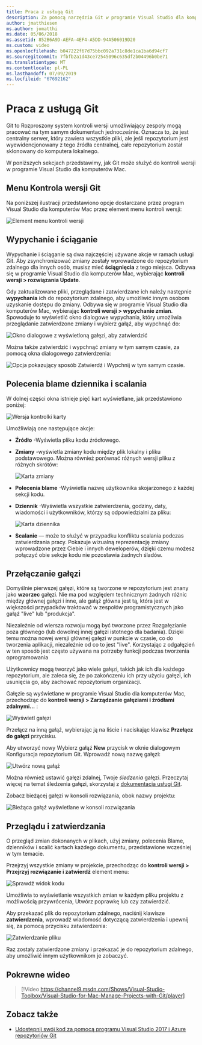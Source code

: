 ```yaml
---
title: Praca z usługą Git
description: Za pomocą narzędzia Git w programie Visual Studio dla komputerów Mac.
author: jmatthiesen
ms.author: jomatthi
ms.date: 05/06/2018
ms.assetid: 852B6A9D-AEFA-4EF4-A5DD-94A506019D20
ms.custom: video
ms.openlocfilehash: b047222f67d75bbc092a731c8de1ca1ba6d94cf7
ms.sourcegitcommit: 7fbfb2a1d43ce72545096c635df2b04496b0be71
ms.translationtype: MT
ms.contentlocale: pl-PL
ms.lasthandoff: 07/09/2019
ms.locfileid: "67692162"
---
```

# <a name="working-with-git"></a>Praca z usługą Git

Git to Rozproszony system kontroli wersji umożliwiający zespoły mogą pracować na tym samym dokumentach jednocześnie. Oznacza to, że jest centralny serwer, który zawiera wszystkie pliki, ale jeśli repozytorium jest wyewidencjonowany z tego źródła centralnej, całe repozytorium został sklonowany do komputera lokalnego.

W poniższych sekcjach przedstawimy, jak Git może służyć do kontroli wersji w programie Visual Studio dla komputerów Mac.

## <a name="git-version-control-menu"></a>Menu Kontrola wersji Git

Na poniższej ilustracji przedstawiono opcje dostarczane przez program Visual Studio dla komputerów Mac przez element menu kontroli wersji:

![Element menu kontroli wersji](media/version-control-gitVersionControlMenu.png)

## <a name="push-and-pull"></a>Wypychanie i ściąganie

Wypychanie i ściąganie są dwa najczęściej używane akcje w ramach usługi Git. Aby zsynchronizować zmiany zostały wprowadzone do repozytorium zdalnego dla innych osób, musisz mieć **ściągnięcia** z tego miejsca. Odbywa się w programie Visual Studio dla komputerów Mac, wybierając **kontroli wersji > rozwiązania Update**.

Gdy zaktualizowane pliki, przeglądane i zatwierdzane ich należy następnie **wypychania** ich do repozytorium zdalnego, aby umożliwić innym osobom uzyskanie dostępu do zmiany. Odbywa się w programie Visual Studio dla komputerów Mac, wybierając **kontroli wersji > wypychanie zmian**. Spowoduje to wyświetlić okno dialogowe wypychania, który umożliwia przeglądanie zatwierdzone zmiany i wybierz gałąź, aby wypchnąć do:

![Okno dialogowe z wyświetloną gałęzi, aby zatwierdzić](media/version-control-gitPush.png)

Można także zatwierdzić i wypchnąć zmiany w tym samym czasie, za pomocą okna dialogowego zatwierdzenia:

![Opcja pokazujący sposób Zatwierdź i Wypchnij w tym samym czasie.](media/version-control-commitPush.png)

## <a name="blame-log-and-merge"></a>Polecenia blame dziennika i scalania

W dolnej części okna istnieje pięć kart wyświetlane, jak przedstawiono poniżej:

![Wersja kontrolki karty](media/version-control-gitTabs.png)

Umożliwiają one następujące akcje:

* **Źródło** -Wyświetla pliku kodu źródłowego.
* **Zmiany** -wyświetla zmiany kodu między plik lokalny i pliku podstawowego. Można również porównać różnych wersji pliku z różnych skrótów:

    ![Karta zmiany](media/version-control-gitChange.png)

* **Polecenia blame** -Wyświetla nazwę użytkownika skojarzonego z każdej sekcji kodu.
* **Dziennik** -Wyświetla wszystkie zatwierdzenia, godziny, daty, wiadomości i użytkowników, którzy są odpowiedzialni za pliku:

    ![Karta dziennika](media/version-control-gitLog.png)

* **Scalanie** — może to służyć w przypadku konfliktu scalania podczas zatwierdzania pracy. Pokazuje wizualną reprezentację zmiany wprowadzone przez Ciebie i innych deweloperów, dzięki czemu możesz połączyć obie sekcje kodu nie pozostawia żadnych śladów.

## <a name="switching-branches"></a>Przełączanie gałęzi

Domyślnie pierwszej gałęzi, które są tworzone w repozytorium jest znany jako **wzorzec** gałęzi. Nie ma pod względem technicznym żadnych różnic między głównej gałęzi i inne, ale gałąź główna jest tą, która jest w większości przypadków traktować w zespołów programistycznych jako gałąź "live" lub "produkcja".

Niezależnie od wiersza rozwoju mogą być tworzone przez Rozgałęzianie poza głównego (lub dowolnej innej gałęzi istotnego dla badania). Dzięki temu można nowej wersji głównej gałęzi w punkcie w czasie, co do tworzenia aplikacji, niezależnie od co to jest "live". Korzystając z odgałęzień w ten sposób jest często używana na potrzeby funkcji podczas tworzenia oprogramowania

Użytkownicy mogą tworzyć jako wiele gałęzi, takich jak ich dla każdego repozytorium, ale zaleca się, że po zakończeniu ich przy użyciu gałęzi, ich usunięcia go, aby zachować repozytorium organizacji.

Gałęzie są wyświetlane w programie Visual Studio dla komputerów Mac, przechodząc do **kontroli wersji > Zarządzanie gałęziami i źródłami zdalnymi...** :

![Wyświetl gałęzi](media/version-control-gitBranch2.png)

Przełącz na inną gałąź, wybierając ją na liście i naciskając klawisz **Przełącz do gałęzi** przycisku.

Aby utworzyć nowy Wybierz gałąź **New** przycisk w oknie dialogowym Konfiguracja repozytorium Git. Wprowadź nową nazwę gałęzi:

![Utwórz nową gałąź](media/version-control-gitBranch.png)

Można również ustawić gałęzi zdalnej, Twoje _śledzenia_ gałęzi. Przeczytaj więcej na temat śledzenia gałęzi, skorzystaj z [dokumentacja usługi Git](https://git-scm.com/book/en/v2/Git-Branching-Remote-Branches#Tracking-Branches).

Zobacz bieżącej gałęzi w konsoli rozwiązania, obok nazwy projektu:

 ![Bieżąca gałąź wyświetlane w konsoli rozwiązania](media/version-control-gitBranchName.png)

## <a name="reviewing-and-committing"></a>Przeglądu i zatwierdzania

O przegląd zmian dokonanych w plikach, użyj zmiany, polecenia Blame, dzienników i scalić kartach każdego dokumentu, przedstawione wcześniej w tym temacie.

Przejrzyj wszystkie zmiany w projekcie, przechodząc do **kontroli wersji > Przejrzyj rozwiązanie i zatwierdź** element menu:

![Sprawdź widok kodu](media/version-control-gitReviewCommit.png)

Umożliwia to wyświetlanie wszystkich zmian w każdym pliku projektu z możliwością przywrócenia, Utwórz poprawkę lub czy zatwierdzić.

Aby przekazać plik do repozytorium zdalnego, naciśnij klawisze **zatwierdzenia**, wprowadź wiadomość dotyczącą zatwierdzenia i upewnij się, za pomocą przycisku zatwierdzenia:

![Zatwierdzanie pliku](media/version-control-gitCommit.png)

Raz zostały zatwierdzone zmiany i przekazać je do repozytorium zdalnego, aby umożliwić innym użytkownikom je zobaczyć.

## <a name="related-video"></a>Pokrewne wideo

> [!Video https://channel9.msdn.com/Shows/Visual-Studio-Toolbox/Visual-Studio-for-Mac-Manage-Projects-with-Git/player]

## <a name="see-also"></a>Zobacz także

* [Udostępnij swój kod za pomocą programu Visual Studio 2017 i Azure repozytoriów Git](/azure/devops/repos/git/share-your-code-in-git-vs-2017)